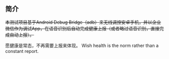 ## 简介
~~本测试项目基于Android Debug Bridge（adb）来无线调控安卓手机，并以企业微信作为调试App，在语音识别后自动完成健康上报（或者略过语音识别，直接完成自动上报）。~~

愿健康是常态，不再需要上报来体现。
Wish health is the norm rather than a constant report.